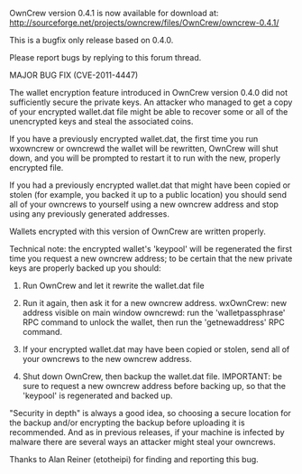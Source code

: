 OwnCrew version 0.4.1 is now available for download at:
http://sourceforge.net/projects/owncrew/files/OwnCrew/owncrew-0.4.1/

This is a bugfix only release based on 0.4.0.

Please report bugs by replying to this forum thread.

MAJOR BUG FIX  (CVE-2011-4447)

The wallet encryption feature introduced in OwnCrew version 0.4.0 did not sufficiently secure the private keys. An attacker who
managed to get a copy of your encrypted wallet.dat file might be able to recover some or all of the unencrypted keys and steal the
associated coins.

If you have a previously encrypted wallet.dat, the first time you run wxowncrew or owncrewd the wallet will be rewritten, OwnCrew will
shut down, and you will be prompted to restart it to run with the new, properly encrypted file.

If you had a previously encrypted wallet.dat that might have been copied or stolen (for example, you backed it up to a public
location) you should send all of your owncrews to yourself using a new owncrew address and stop using any previously generated addresses.

Wallets encrypted with this version of OwnCrew are written properly.

Technical note: the encrypted wallet's 'keypool' will be regenerated the first time you request a new owncrew address; to be certain that the
new private keys are properly backed up you should:

1. Run OwnCrew and let it rewrite the wallet.dat file

2. Run it again, then ask it for a new owncrew address.
wxOwnCrew: new address visible on main window
owncrewd: run the 'walletpassphrase' RPC command to unlock the wallet,  then run the 'getnewaddress' RPC command.

3. If your encrypted wallet.dat may have been copied or stolen, send all of your owncrews to the new owncrew address.

4. Shut down OwnCrew, then backup the wallet.dat file.
IMPORTANT: be sure to request a new owncrew address before backing up, so that the 'keypool' is regenerated and backed up.

"Security in depth" is always a good idea, so choosing a secure location for the backup and/or encrypting the backup before uploading it is recommended. And as in previous releases, if your machine is infected by malware there are several ways an attacker might steal your owncrews.

Thanks to Alan Reiner (etotheipi) for finding and reporting this bug.
